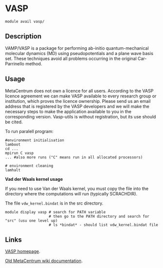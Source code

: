 # VASP

    module avail vasp/

## Description

VAMP/VASP is a package for performing ab-initio quantum-mechanical molecular dynamics (MD) using pseudopotentials and a plane wave basis set. These techniques avoid all problems occurring in the original Car-Parrinello method. 

## Usage

MetaCentrum does not own a licence for all users. According to the VASP licence agreement we can make VASP available to every research group or institution, which proves the licence ownership. Please send us an email address that is registered by the VASP developers and we will make the necessary steps to make the application available to you in the corresponding version. Vasp-utils is without registration, but its use should be cited.

To run paralell program:

```
#environment initialisation 
lamboot
cd ...
mpirun C vasp
... #also more runs ("C" means run in all allocated processors)

# environment cleaning
lamhalt
```

**Vad der Waals kernel usage**

If you need to use Van der Waals kernel, you must copy the file into the directory where the computations will run (typically SCRACHDIR).

The file `vdw_kernel.bindat` is in the src directory.

```
module display vasp # search for PATH variable
                    # then go to the PATH directory and search for "src" (usu one level up)
                    # ls *bindat* - should list vdw_kernel.bindat file
```

## Links

[VASP homepage](https://www.vasp.at/).

[Old MetaCentrum wiki documentation](https://wiki.metacentrum.cz/wiki/VASP).
